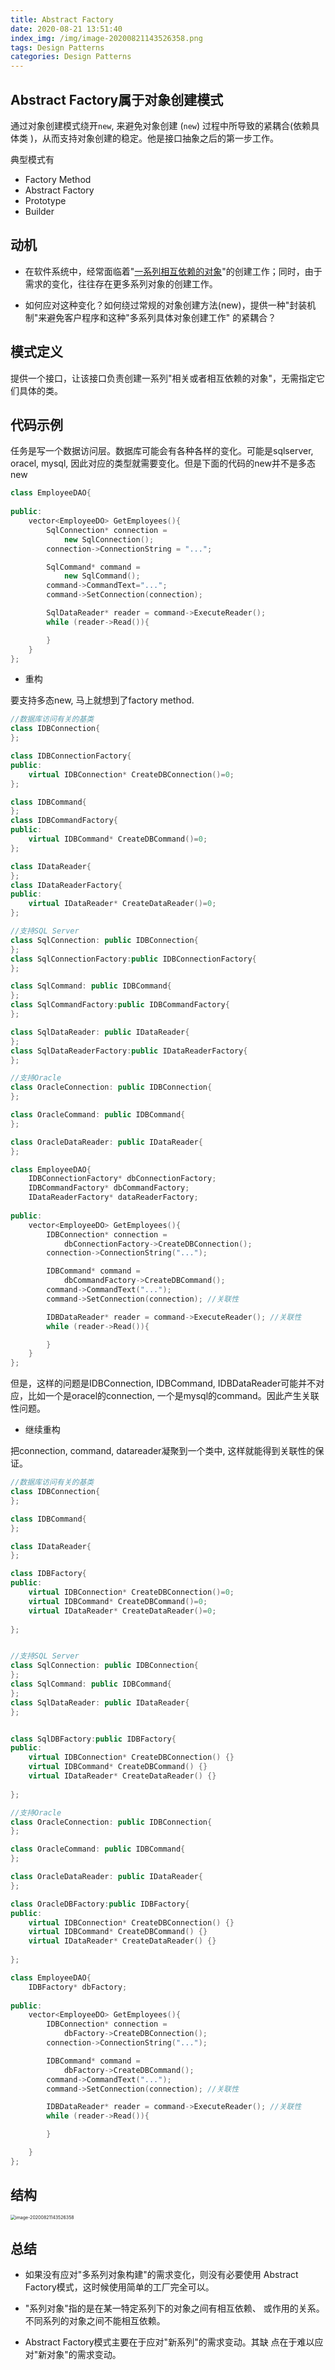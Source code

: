 ```yaml
---
title: Abstract Factory
date: 2020-08-21 13:51:40
index_img: /img/image-20200821143526358.png
tags: Design Patterns
categories: Design Patterns
---
```


## Abstract Factory属于对象创建模式

通过对象创建模式绕开`new`, 来避免对象创建 (`new`) 过程中所导致的紧耦合(依赖具体类 )，从而支持对象创建的稳定。他是接口抽象之后的第一步工作。

典型模式有

* Factory Method
* Abstract Factory
* Prototype
* Builder

## 动机

* 在软件系统中，经常面临着"<u>一系列相互依赖的对象</u>"的创建工作；同时，由于需求的变化，往往存在更多系列对象的创建工作。

* 如何应对这种变化？如何绕过常规的对象创建方法(new)，提供一种"封装机制"来避免客户程序和这种"多系列具体对象创建工作" 的紧耦合？





## 模式定义

提供一个接口，让该接口负责创建一系列"相关或者相互依赖的对象"，无需指定它们具体的类。

## 代码示例

任务是写一个数据访问层。数据库可能会有各种各样的变化。可能是sqlserver, oracel, mysql, 因此对应的类型就需要变化。但是下面的代码的new并不是多态new

```cpp
class EmployeeDAO{
    
public:
    vector<EmployeeDO> GetEmployees(){
        SqlConnection* connection =
            new SqlConnection();
        connection->ConnectionString = "...";

        SqlCommand* command =
            new SqlCommand();
        command->CommandText="...";
        command->SetConnection(connection);

        SqlDataReader* reader = command->ExecuteReader();
        while (reader->Read()){

        }
    }
};
```



* 重构

要支持多态new, 马上就想到了factory method.

```cpp
//数据库访问有关的基类
class IDBConnection{    
};

class IDBConnectionFactory{
public:
    virtual IDBConnection* CreateDBConnection()=0;
};

class IDBCommand{    
};
class IDBCommandFactory{
public:
    virtual IDBCommand* CreateDBCommand()=0;
};

class IDataReader{    
};
class IDataReaderFactory{
public:
    virtual IDataReader* CreateDataReader()=0;
};

//支持SQL Server
class SqlConnection: public IDBConnection{    
};
class SqlConnectionFactory:public IDBConnectionFactory{
};

class SqlCommand: public IDBCommand{    
};
class SqlCommandFactory:public IDBCommandFactory{
};

class SqlDataReader: public IDataReader{    
};
class SqlDataReaderFactory:public IDataReaderFactory{
};

//支持Oracle
class OracleConnection: public IDBConnection{
};

class OracleCommand: public IDBCommand{
};

class OracleDataReader: public IDataReader{
};

class EmployeeDAO{
    IDBConnectionFactory* dbConnectionFactory;
    IDBCommandFactory* dbCommandFactory;
    IDataReaderFactory* dataReaderFactory;
    
public:
    vector<EmployeeDO> GetEmployees(){
        IDBConnection* connection =
            dbConnectionFactory->CreateDBConnection();
        connection->ConnectionString("...");

        IDBCommand* command =
            dbCommandFactory->CreateDBCommand();
        command->CommandText("...");
        command->SetConnection(connection); //关联性

        IDBDataReader* reader = command->ExecuteReader(); //关联性
        while (reader->Read()){

        }
    }
};
```

但是，这样的问题是IDBConnection, IDBCommand, IDBDataReader可能并不对应，比如一个是oracel的connection, 一个是mysql的command。因此产生关联性问题。

* 继续重构

把connection, command, datareader凝聚到一个类中, 这样就能得到关联性的保证。

```cpp
//数据库访问有关的基类
class IDBConnection{    
};

class IDBCommand{
};

class IDataReader{    
};

class IDBFactory{
public:
    virtual IDBConnection* CreateDBConnection()=0;
    virtual IDBCommand* CreateDBCommand()=0;
    virtual IDataReader* CreateDataReader()=0;
    
};


//支持SQL Server
class SqlConnection: public IDBConnection{
};
class SqlCommand: public IDBCommand{
};
class SqlDataReader: public IDataReader{
};


class SqlDBFactory:public IDBFactory{
public:
    virtual IDBConnection* CreateDBConnection() {}
    virtual IDBCommand* CreateDBCommand() {}
    virtual IDataReader* CreateDataReader() {}
 
};

//支持Oracle
class OracleConnection: public IDBConnection{
};

class OracleCommand: public IDBCommand{
};

class OracleDataReader: public IDataReader{  
};

class OracleDBFactory:public IDBFactory{
public:
    virtual IDBConnection* CreateDBConnection() {}
    virtual IDBCommand* CreateDBCommand() {}
    virtual IDataReader* CreateDataReader() {}
 
};

class EmployeeDAO{
    IDBFactory* dbFactory;
    
public:
    vector<EmployeeDO> GetEmployees(){
        IDBConnection* connection =
            dbFactory->CreateDBConnection();
        connection->ConnectionString("...");

        IDBCommand* command =
            dbFactory->CreateDBCommand();
        command->CommandText("...");
        command->SetConnection(connection); //关联性

        IDBDataReader* reader = command->ExecuteReader(); //关联性
        while (reader->Read()){

        }

    }
};

```



## 结构

<img src="image-20200821143526358.png" alt="image-20200821143526358" style="zoom:50%;" />

## 总结

* 如果没有应对"多系列对象构建"的需求变化，则没有必要使用 Abstract Factory模式，这时候使用简单的工厂完全可以。

* "系列对象"指的是在某一特定系列下的对象之间有相互依赖、 或作用的关系。不同系列的对象之间不能相互依赖。

* Abstract Factory模式主要在于应对"新系列"的需求变动。其缺 点在于难以应对"新对象"的需求变动。